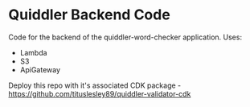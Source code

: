 # Quiddler Backend Code

Code for the backend of the quiddler-word-checker application. Uses:
- Lambda
- S3
- ApiGateway

Deploy this repo with it's associated CDK package - https://github.com/tituslesley89/quiddler-validator-cdk
